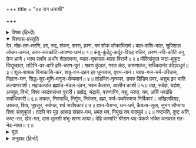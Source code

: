 +++
title = "०४ राग धनाश्री"

+++


<details><summary>विषय (हिन्दी)</summary>

(१०)
</details>

<details open><summary>विश्वास-प्रस्तुति</summary>
देव, मोह-तम-तरणि, हर, रुद्र, शंकर, शरण, हरण, मम शोक लोकाभिरामं।  
बाल-शशि-भाल, सुविशाल लोचन-कमल, काम-सतकोटि-लावण्य-धामं॥ १॥  
कंबु-कुंदेंदु-कर्पूर-विग्रह रुचिर, तरुण-रवि-कोटि तनु तेज भ्राजै।  
भस्म सर्वांग अर्धांग शैलात्मजा, व्याल-नृकपाल-माला विराजै॥ २॥  
मौलिसंकुल जटा-मुकुट विद्युच्छटा, तटिनि-वर-वारि हरि-चरण-पूतं।  
श्रवण कुंडल, गरल कंठ, करुणाकंद, सच्चिदानंद वंदेऽवधूतं॥ ३॥  
शूल-शायक पिनाकासि-कर, शत्रु-वन-दहन इव धूमध्वज, वृषभ-यानं।  
व्याघ्र-गज-चर्म-परिधान, विज्ञान-घन, सिद्ध-सुर-मुनि-मनुज-सेव्यमानं॥ ४॥  
तांडवित-नृत्यपर, डमरु डिंडिम प्रवर, अशुभ इव भाति कल्याणराशी।  
महाकल्पांत ब्रह्मांड-मंडल-दवन, भवन कैलास, आसीन काशी॥ ५॥  
तज्ञ, सर्वज्ञ, यज्ञेश, अच्युत, विभो, विश्व भवदंशसंभव पुरारी।  
ब्रह्मेंद्र, चंद्रार्क, वरुणाग्नि, वसु, मरुत, यम, अर्चि भवदंघ्रि सर्वाधिकारी॥ ६॥  
अकल, निरुपाधि, निर्गुण, निरंजन, ब्रह्म, कर्म-पथमेकमज निर्विकारं।  
अखिलविग्रह, उग्ररूप, शिव, भूपसुर, सर्वगत, शर्व सर्वोपकारं॥ ७॥  
ज्ञान-वैराग्य, धन-धर्म, कैवल्य-सुख, सुभग सौभाग्य शिव! सानुकूलं।  
तदपि नर मूढ आरूढ संसार-पथ, भ्रमत भव, विमुख तव पादमूलं॥ ८॥  
नष्टमति, दुष्ट अति, कष्ट-रत, खेद-गत, दास तुलसी शंभु-शरण आया।  
देहि कामारि! श्रीराम-पद-पंकजे भक्ति अनवरत गत-भेद-माया॥ ९॥
</details>

<details><summary>मूल</summary>

देव, मोह-तम-तरणि, हर, रुद्र, शंकर, शरण, हरण, मम शोक लोकाभिरामं।  
बाल-शशि-भाल, सुविशाल लोचन-कमल, काम-सतकोटि-लावण्य-धामं॥ १॥  
कंबु-कुंदेंदु-कर्पूर-विग्रह रुचिर, तरुण-रवि-कोटि तनु तेज भ्राजै।  
भस्म सर्वांग अर्धांग शैलात्मजा, व्याल-नृकपाल-माला विराजै॥ २॥  
मौलिसंकुल जटा-मुकुट विद्युच्छटा, तटिनि-वर-वारि हरि-चरण-पूतं।  
श्रवण कुंडल, गरल कंठ, करुणाकंद, सच्चिदानंद वंदेऽवधूतं॥ ३॥  
शूल-शायक पिनाकासि-कर, शत्रु-वन-दहन इव धूमध्वज, वृषभ-यानं।  
व्याघ्र-गज-चर्म-परिधान, विज्ञान-घन, सिद्ध-सुर-मुनि-मनुज-सेव्यमानं॥ ४॥  
तांडवित-नृत्यपर, डमरु डिंडिम प्रवर, अशुभ इव भाति कल्याणराशी।  
महाकल्पांत ब्रह्मांड-मंडल-दवन, भवन कैलास, आसीन काशी॥ ५॥  
तज्ञ, सर्वज्ञ, यज्ञेश, अच्युत, विभो, विश्व भवदंशसंभव पुरारी।  
ब्रह्मेंद्र, चंद्रार्क, वरुणाग्नि, वसु, मरुत, यम, अर्चि भवदंघ्रि सर्वाधिकारी॥ ६॥  
अकल, निरुपाधि, निर्गुण, निरंजन, ब्रह्म, कर्म-पथमेकमज निर्विकारं।  
अखिलविग्रह, उग्ररूप, शिव, भूपसुर, सर्वगत, शर्व सर्वोपकारं॥ ७॥  
ज्ञान-वैराग्य, धन-धर्म, कैवल्य-सुख, सुभग सौभाग्य शिव! सानुकूलं।  
तदपि नर मूढ आरूढ संसार-पथ, भ्रमत भव, विमुख तव पादमूलं॥ ८॥  
नष्टमति, दुष्ट अति, कष्ट-रत, खेद-गत, दास तुलसी शंभु-शरण आया।  
देहि कामारि! श्रीराम-पद-पंकजे भक्ति अनवरत गत-भेद-माया॥ ९॥
</details>

<details><summary>अनुवाद (हिन्दी)</summary>

भावार्थ—हे शिव! मोहान्धकारका नाश करनेके लिये आप साक्षात् सूर्य हैं। हे हर! हे रुद्र! हे शरण्य! हे लोकाभिराम! आप मेरा शोक हरण करनेवाले हैं, आपके मस्तकपर द्वितीयाका बाल-चन्द्र शोभा पा रहा है, आपके बड़े-बड़े नेत्र कमलके समान हैं। आप सौ करोड़ कामदेवके समान सुन्दरताके भण्डार हैं॥ १॥ आपकी सुन्दर मूर्ति शंख, कुन्द, चन्द्रमा और कपूरके समान शुभ्रवर्ण है; करोड़ों मध्याह्नके सूर्योंके समान आपके शरीरका तेज झलमला रहा है; समस्त शरीरमें भस्म लगी हुई है। आधे अंगमें हिमाचल-कन्या पार्वतीजी शोभित हो रही हैं; साँपों और नर-कपालोंकी माला आपके गलेमें विराज रही है॥ २॥ मस्तकपर बिजलीके समान चमकते हुए पिंगलवर्ण जटा-जूटका मुकुट है तथा भगवान् श्रीहरिके चरणोंसे पवित्र हुई गंगाजीका श्रेष्ठ जल शोभित है। कानोंमें कुंडल हैं; कण्ठमें हलाहल विष झलक रहा है; ऐसे करुणाकन्द सच्चिदानन्दस्वरूप, अवधूतवेश भगवान् शिवजीकी मैं वन्दना करता हूँ॥ ३॥ आपके करकमलोंमें शूल, बाण, धनुष और तलवार है; शत्रुरूपी वनको भस्म करनेके लिये आप अग्निके समान हैं। बैल आपकी सवारी है। बाघ और हाथीका चमड़ा आप शरीरमें लपेटे हुए हैं। आप विज्ञानघन हैं यानी आपके ज्ञानमें कहीं कभी अवकाश नहीं है तथा आप सिद्ध, देव, मुनि, मनुष्य आदिके द्वारा सेवित हैं॥ ४॥ आप ताण्डव-नृत्य करते हुए सुन्दर डमरूको डिमडिम-डिमडिम बजाते हैं, देखनेमें अशुभरूप प्रतीत होनेपर भी आप कल्याणकी खानि हैं। महाप्रलयके समय आप सारे ब्रह्माण्डको भस्म कर डालते हैं, कैलास आपका भवन है और काशीमें आप आसन लगाये रहते हैं॥ ५॥ आप तत्त्वके जाननेवाले हैं, सर्वज्ञ हैं, यज्ञोंके स्वामी हैं, विभु (व्यापक) हैं, सदा अपने स्वरूपमें स्थित रहते हैं। हे पुरारि! यह सारा विश्व आपके ही अंशसे उत्पन्न है। ब्रह्मा, इन्द्र, चन्द्र, सूर्य, वरुण, अग्नि, आठ वसु, उनचास मरुत् और यम आपके चरणोंकी पूजा करनेसे ही सर्वाधिकारी बने हैं॥ ६॥ आप कलारहित हैं, उपाधिरहित हैं, निर्गुण हैं, निर्लेप हैं, परब्रह्म हैं। कर्म-पथमें एक ही हैं, जन्मरहित और निर्विकार हैं। सारा विश्व आपकी ही मूर्ति है, आपका रूप बड़ा उग्र होनेपर भी आप मंगलमय हैं, आप देवताओंके स्वामी हैं, सर्वव्यापी हैं, संहारकर्ता होते हुए भी सबका उपकार करनेवाले हैं॥ ७॥ हे शिव! आप जिसपर अनुकूल होते हैं उसको ज्ञान, वैराग्य, धन-धर्म, कैवल्य-सुख (मोक्ष) और सुन्दर सौभाग्य आदि सब सहज ही मिल जाते हैं; तो भी खेद है कि मूर्ख मनुष्य आपकी चरणसेवासे मुँह मोड़कर संसारके विकट पथपर इधर-उधर भटकते फिरते हैं॥ ८॥ हे शम्भो! हे कामारि!! मैं नष्ट-बुद्धि, अत्यन्त दुष्ट, कष्टोंमें पड़ा हुआ, दुःखी तुलसीदास आपकी शरण आया हूँ; आप मुझे श्रीरामके चरणारविन्दमें ऐसी अनन्य एवं अटल भक्ति दीजिये जिससे भेदरूप मायाका नाश हो जाय॥ ९॥
</details>
